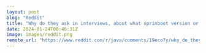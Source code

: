 ```yaml
---
layout: post
blog: "Reddit"
title: "Why do they ask in interviews, about what sprinboot version or java version I use?"
date: 2024-01-24T08:46:31Z
image: images/reddit.png
remote_url: "https://www.reddit.com/r/java/comments/19eco7y/why_do_they_ask_in_interviews_about_what/"
---
```

